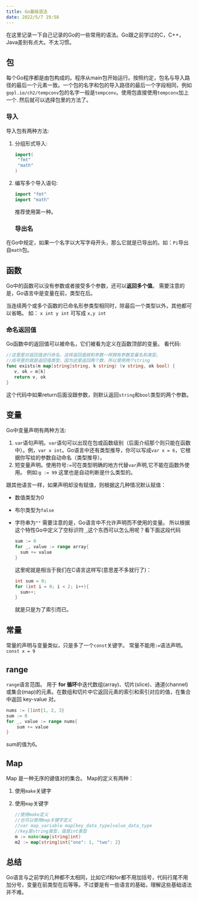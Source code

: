 ```yaml
---
title: Go基础语法
date: 2022/5/7 19:58
---
```

在这里记录一下自己记录的Go的一些常用的语法。Go跟之前学过的C，C++，Java差别有点大。不太习惯。

## 包

<!-- more -->
每个Go程序都是由包构成的。程序从main包开始运行。按照约定，包名与导入路径的最后一个元素一致。一个包的名字和包的导入路径的最后一个字段相同，例如`gopl.io/ch2/tempconv`包的名字一般是`tempconv`。使用包直接使用`tempconv`加上一个`.`然后就可以选择包里的方法了。

### 导入

导入包有两种方法:

1. 分组形式导入:
   
   ```go
   import(
    "fmt"
    "math"
   )
   ```
2. 编写多个导入语句:
   
   ```go
   import "fmt"
   import "math"
   ```
   
   推荐使用第一种。
   
   ### 导出名

在Go中规定，如果一个名字以大写字母开头，那么它就是已导出的。如：`Pi`导出自`math`包。

## 函数

Go中的函数可以没有参数或者接受多个参数，还可以**返回多个值**。
需要注意的是，Go语言中是变量在前，类型在后。

当连续两个或多个函数的已命名形参类型相同时，除最后一个类型以外，其他都可以省略。
如：
`x int y int` 可写成 `x,y int`

### 命名返回值

Go函数中的返回值可以被命名，它们被看为定义在函数顶部的变量。
看代码:

```go
//这里是对返回值进行命名，这样返回值就和参数一样拥有参数变量名和类型。
//括号里的就是返回值类型，因为这里返回两个数，所以使用两个string
func exists(m map[string]string, k string) (v string, ok bool) {
   v, ok = m[k]
   return v, ok
}
```

这个代码中如果return后面没跟参数，则默认返回`string`和`bool`类型的两个参数。

## 变量

Go中变量声明有两种方法:

1. `var`语句声明。`var`语句可以出现在包或函数级别（后面介绍那个则只能在函数中）。例，`var x int`。Go语言中还有类型推导，你可以写成`var x = 6`，它根据你写给的参数自动命名（类型推导）。
2. 短变量声明。使用符号`:=`可在类型明确的地方代替`var`声明,它不能在函数外使用。
   例如:`g := 99` 这里也是自动判断是什么类型的。

跟其他语言一样，如果声明却没有赋值，则根据这几种情况默认赋值：

- 数值类型为0
- 布尔类型为`false`
- 字符串为`""`
  需要注意的是，Go语言中不允许声明而不使用的变量。
  所以根据这个特性Go中定义了空标识符`_`,这个东西可以怎么用呢？看下面这段代码
  
  ```go
  sum := 0
  for _, value := range array{
    sum += value
  }
  ```
  
  这里呢就是相当于我们在C语言这样写(意思差不多就行了)：
  
  ```go
  int sum = 0;
  for (int i = 0; i < 2; i++){
    sum++;
  }
  ```
  
  就是只是为了索引而已。

## 常量

常量的声明与变量类似，只是多了一个`const`关键字。
常量不能用`:=`语法声明。
`const x = 9`

## range

`range`语言范围。
用于 **for 循环**中迭代数组(array)、切片(slice)、通道(channel)或集合(map)的元素。在数组和切片中它返回元素的索引和索引对应的值，在集合中返回 key-value 对。

```go
nums := []int{1, 2, 3}
sum := 0
for _, value := range nums{
    sum += value
}
```

sum的值为6。

## Map

Map 是一种无序的键值对的集合。
Map的定义有两种：

1. 使用`make`关键字
2. 使用`map`关键字
   
   ```go
   //使用make定义
   //也可以使用map关键字定义
   //var map_variable map[key_data_type]value_data_type
   //key是string类型，值是int类型
   m := make(map[string]int)
   m2 := map[string]int{"one": 1, "two": 2}
   ```

## 总结

Go语言与之前学的几种都不太相同，比如它if和for都不用加括号，代码行尾不用加分号，变量在前类型在后等等。不过要是有一些语言的基础，理解这些基础语法并不难。
